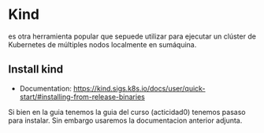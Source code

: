 # Kind
es otra herramienta popular que sepuede utilizar para ejecutar un clúster de Kubernetes de múltiples nodos localmente en sumáquina.

## Install kind
* Documentation: https://kind.sigs.k8s.io/docs/user/quick-start/#installing-from-release-binaries

Si bien en la guia tenemos la guia del curso (acticidad0) tenemos pasaso para instalar. Sin embargo usaremos la documentacion anterior adjunta.

